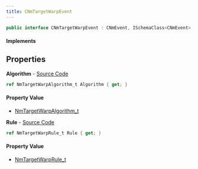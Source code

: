 ```yaml
---
title: CNmTargetWarpEvent
---
```


```csharp
public interface CNmTargetWarpEvent : CNmEvent, ISchemaClass<CNmEvent>, ISchemaClass<CNmTargetWarpEvent>, ISchemaField, ISchemaClass, INativeHandle
```

#### Implements

## Properties

**Algorithm** - [Source Code](https://github.com/swiftly-solution/swiftlys2/blob/main/managed/src/SwiftlyS2.Generated/Schemas/Interfaces/CNmTargetWarpEvent.cs#L18)

```csharp
ref NmTargetWarpAlgorithm_t Algorithm { get; }
```

#### Property Value

- [NmTargetWarpAlgorithm_t](/docs/api/shared/schemadefinitions/nmtargetwarpalgorithm_t)

**Rule** - [Source Code](https://github.com/swiftly-solution/swiftlys2/blob/main/managed/src/SwiftlyS2.Generated/Schemas/Interfaces/CNmTargetWarpEvent.cs#L16)

```csharp
ref NmTargetWarpRule_t Rule { get; }
```

#### Property Value

- [NmTargetWarpRule_t](/docs/api/shared/schemadefinitions/nmtargetwarprule_t)

